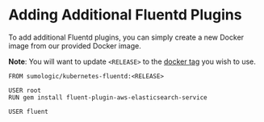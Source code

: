 # Adding Additional Fluentd Plugins
To add additional Fluentd plugins, you can simply create a new Docker image from our provided Docker image.
 
__Note__: You will want to update `<RELEASE>` to the [docker tag](https://hub.docker.com/r/sumologic/kubernetes-fluentd/tags) you wish to use.

```
FROM sumologic/kubernetes-fluentd:<RELEASE>

USER root
RUN gem install fluent-plugin-aws-elasticsearch-service

USER fluent
```
